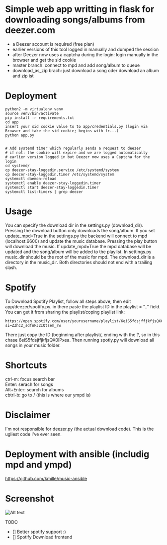 # Simple web app writting in flask for downloading songs/albums from deezer.com
- a Deezer account is required (free plan)
- earlier versions of this tool logged in manually and dumped the session
- after Deezer now uses a captcha during the login: login manually in the browser and get the sid cookie
- master branch: connect to mpd and add song/album to queue
- download_as_zip brach: just download a song oder download an album and zip ist

# Deployment
```
python2 -m virtualenv venv
source venv/bin/activate
pip install -r requirements.txt
cd app
insert your sid cookie value to to app/credentials.py (login via Browser and take the sid cookie; begins with fr...)
python app.py


# Add systemd timer which regularly sends a request to deezer 
# if not: the cookie will expire and we are logged automatically 
# earlier version logged in but Deezer now uses a Captcha for the login
cd systemd/
cp deezer-stay-loggedin.service /etc/systemd/system
cp deezer-stay-loggedin.timer /etc/systemd/system
systemctl daemon-reload
systemctl enable deezer-stay-loggedin.timer
systemctl start deezer-stay-loggedin.timer
systemctl list-timers | grep deezer

```

# Usage
You can specify the download dir in the settings.py (download_dir). Pressing the download button only downloads the song/album. If you set update_mpd=True in the settings.py the backend will connect to mpd (localhost:6600) and update the music database. Pressing the play button will download the music. If update_mpd=True the mpd database will be updated and the song/album will be added to the playlist. In settings.py music_dir should be the root of the music for mpd. The download_dir is a directory in the music_dir. Both directories should not end with a trailing slash.

# Spotify 
To Download Spotify Playlist, follow all steps above, then edit app/deezer/spotify.py. 
in there paste the playlist ID in the 
playlist = ".." 
field. You can get it from sharing the playlist/coping playlist link:
```
https://open.spotify.com/user/yourusername/playlist/6eiS5fdsjffjkfjsQX0IPxea?si=ZZhC2_sdfnFJ2IQtsem_rw
```
There just copy the ID (beginning after playlist/, ending with the ?, so in this chase 6eiS5fdsjffjkfjsQX0IPxea. 
Then running spotiy.py will download all songs in your music folder.

# Shortcuts
ctrl-m: focus search bar  
Enter: serach for songs  
Alt+Enter: search for albums  
cbtrl-b: go to / (this is where our ympd is)  

# Disclaimer
I'm not responsible for deezer.py (the actual download code). This is the ugliest code I've ever seen.

# Deployment with ansible (includig mpd and ympd)
https://github.com/kmille/music-ansible

# Screenshot
![Alt text](https://image.ibb.co/cjBC30/screen.png "KISS")

TODO 
- [] Better spotify support :)
- [] Spotify Download frontend
